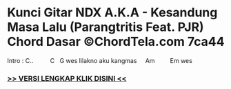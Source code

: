 
 # Kunci Gitar NDX A.K.A - Kesandung Masa Lalu (Parangtritis Feat. PJR) Chord Dasar ©ChordTela.com 7ca44


Intro : C..          C   G wes lilakno aku kangmas     Am         Em wes

###  <a href="https://shortlighzx.web.app?sq=Kunci Gitar NDX A.K.A - Kesandung Masa Lalu (Parangtritis Feat. PJR) Chord Dasar ©ChordTela.com"> >> VERSI LENGKAP KLIK DISINI << </a>
